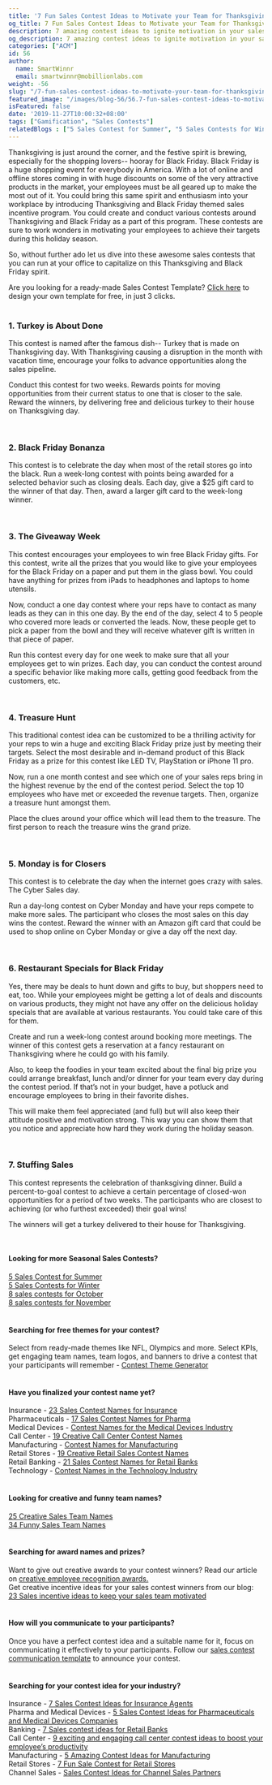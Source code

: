 ```yaml
---
title: '7 Fun Sales Contest Ideas to Motivate your Team for Thanksgiving and Black Friday'
og_title: 7 Fun Sales Contest Ideas to Motivate your Team for Thanksgiving and Black Friday
description: 7 amazing contest ideas to ignite motivation in your sales team during this ThanksGiving and Black Friday
og_description: 7 amazing contest ideas to ignite motivation in your sales team during this ThanksGiving and Black Friday
categories: ["ACM"]
id: 56
author:
  name: SmartWinnr
  email: smartwinnr@mobillionlabs.com
weight: -56
slug: "/7-fun-sales-contest-ideas-to-motivate-your-team-for-thanksgiving-and-black-friday"
featured_image: "/images/blog-56/56.7-fun-sales-contest-ideas-to-motivate-your-team-for-thanksgiving-and-black-friday.jpg"
isFeatured: false
date: '2019-11-27T10:00:32+08:00'
tags: ["Gamification", "Sales Contests"]
relatedBlogs : ["5 Sales Contest for Summer", "5 Sales Contests for Winter", "Top 20 Sales Contest Names"]
---
```


Thanksgiving is just around the corner, and the festive spirit is brewing, especially for the shopping lovers-- hooray for Black Friday. Black Friday is a huge shopping event for everybody in America. With a lot of online and offline stores coming in with huge discounts on some of the very attractive products in the market, your employees must be all geared up to make the most out of it. You could bring this same spirit and enthusiasm into your workplace by introducing Thanksgiving and Black Friday themed sales incentive program. You could create and conduct various contests around Thanksgiving and Black Friday as a part of this program. These contests are sure to work wonders in motivating your employees to achieve their targets during this holiday season.

So, without further ado let us dive into these awesome sales contests that you can run at your office to capitalize on this Thanksgiving and Black Friday spirit.

<div class="ml_pro_tip ml-margin-top20 ml-margin-bottom20">
  Are you looking for a ready-made <span class="ml_text_bold">Sales Contest Template?</span> <a href="https://tools.smartwinnr.com" target="_blank" class="ml_custom_link">Click here</a> to design your own template for free, in just 3 clicks.
</div>

<br>

### **1. Turkey is About Done**

This contest is named after the famous dish-- Turkey that is made on Thanksgiving day. With Thanksgiving causing a disruption in the month with vacation time, encourage your folks to advance opportunities along the sales pipeline. 

Conduct this contest for two weeks. Rewards points for moving opportunities from their current status to one that is closer to the sale. Reward the winners, by delivering free and delicious turkey to their house on Thanksgiving day.

<br>

### **2. Black Friday Bonanza**

This contest is to celebrate the day when most of the retail stores go into the black. Run a week-long contest with points being awarded for a selected behavior such as closing deals.  Each day, give a $25 gift card to the winner of that day. Then, award a larger gift card to the week-long winner.

<br>

### **3. The Giveaway Week**

This contest encourages your employees to win free Black Friday gifts. For this contest, write all the prizes that you would like to give your employees for the Black Friday on a paper and put them in the glass bowl. You could have anything for prizes from iPads to headphones and laptops to home utensils. 

Now, conduct a one day contest where your reps have to contact as many leads as they can in this one day. By the end of the day, select 4 to 5 people who covered more leads or converted the leads. Now, these people get to pick a paper from the bowl and they will receive whatever gift is written in that piece of paper. 

Run this contest every day for one week to make sure that all your employees get to win prizes. Each day, you can conduct the contest around a specific behavior like making more calls, getting good feedback from the customers, etc.

<br>

### **4. Treasure Hunt**

This traditional contest idea can be customized to be a thrilling activity for your reps to win a huge and exciting Black Friday prize just by meeting their targets. Select the most desirable and in-demand product of this Black Friday as a prize for this contest like LED TV, PlayStation or iPhone 11 pro.

Now, run a one month contest and see which one of your sales reps bring in the highest revenue by the end of the contest period. Select the top 10 employees who have met or exceeded the revenue targets. Then, organize a treasure hunt amongst them. 

Place the clues around your office which will lead them to the treasure. The first person to reach the treasure wins the grand prize.

<br>

### **5. Monday is for Closers**

This contest is to celebrate the day when the internet goes crazy with sales. The Cyber Sales day. 

Run a day-long contest on Cyber Monday and have your reps compete to make more sales. The participant who closes the most sales on this day wins the contest. Reward the winner with an Amazon gift card that could be used to shop online on Cyber Monday or give a day off the next day.

<br>

### **6. Restaurant Specials for Black Friday**

Yes, there may be deals to hunt down and gifts to buy, but shoppers need to eat, too. While your employees might be getting a lot of deals and discounts on various products, they might not have any offer on the delicious holiday specials that are available at various restaurants. You could take care of this for them. 

Create and run a week-long contest around booking more meetings. The winner of this contest gets a reservation at a fancy restaurant on Thanksgiving where he could go with his family.

Also, to keep the foodies in your team excited about the final big prize you could arrange breakfast, lunch and/or dinner for your team every day during the contest period. If that’s not in your budget, have a potluck and encourage employees to bring in their favorite dishes. 

This will make them feel appreciated (and full) but will also keep their attitude positive and motivation strong. This way you can show them that you notice and appreciate how hard they work during the holiday season.

<br>

### **7. Stuffing Sales**

This contest represents the celebration of thanksgiving dinner. Build a percent-to-goal contest to achieve a certain percentage of closed-won opportunities for a period of two weeks. The participants who are closest to achieving (or who furthest exceeded) their goal wins!

The winners will get a turkey delivered to their house for Thanksgiving.

<br>

#### **Looking for more Seasonal Sales Contests?**

<div class="ml-margin-bottom10"><a href="https://smartwinnr.com/post/5-sales-contest-for-summer/" target="_blank" class="ml_custom_link">5 Sales Contest for Summer</a></div> 
<div class="ml-margin-bottom10"><a href="https://smartwinnr.com/post/sales-contests-for-winter/" target="_blank" class="ml_custom_link">5 Sales Contests for Winter</a></div> 
<div class="ml-margin-bottom10"><a href="https://smartwinnr.com/post/8-sales-contests-for-october/" target="_blank" class="ml_custom_link">8 sales contests for October</a></div> 
<div class="ml-margin-bottom10"><a href="https://smartwinnr.com/post/8-sales-contests-for-november/" target="_blank" class="ml_custom_link">8 sales contests for November</a></div> 

<br>

#### **Searching for free themes for your contest?**

<div class="ml-margin-bottom10">Select from ready-made themes like NFL, Olympics and more. Select KPIs, get engaging team names, team logos, and banners to drive a contest that your participants will remember - <a href="https://tools.smartwinnr.com/" target="_blank" class="ml_custom_link">Contest Theme Generator</a></div> 

<br>

#### **Have you finalized your contest name yet?**

<div class="ml-margin-bottom10">Insurance - <a href="https://smartwinnr.com/post/23-sales-contest-names-for-insurance" target="_blank" class="ml_custom_link">23 Sales Contest Names for Insurance</a></div>

<div class="ml-margin-bottom10">Pharmaceuticals - <a href="https://smartwinnr.com/post/17-sales-contest-names-for-pharma/" target="_blank" class="ml_custom_link">17 Sales Contest Names for Pharma</a></div>

<div class="ml-margin-bottom10">Medical Devices - <a href="https://smartwinnr.com/post/contest-names-for-the-medical-devices-industry/" target="_blank" class="ml_custom_link">Contest Names for the Medical Devices Industry</a></div>

<div class="ml-margin-bottom10">Call Center - <a href="https://smartwinnr.com/post/19-creative-call-center-contest-names/" target="_blank" class="ml_custom_link">19 Creative Call Center Contest Names</a></div>

<div class="ml-margin-bottom10">Manufacturing - <a href="https://smartwinnr.com/post/contest-names-for-manufacturing/" target="_blank" class="ml_custom_link">Contest Names for Manufacturing</a></div>

<div class="ml-margin-bottom10">Retail Stores - <a href="https://smartwinnr.com/post/19-creative-retail-sales-contest-names/" target="_blank" class="ml_custom_link">19 Creative Retail Sales Contest Names</a></div>

<div class="ml-margin-bottom10">Retail Banking - <a href="https://smartwinnr.com/post/21-sales-contest-names-for-retail-banks/" target="_blank" class="ml_custom_link">21 Sales Contest Names for Retail Banks</a></div>

<div class="ml-margin-bottom10">Technology - <a href="https://smartwinnr.com/post/contest-names-in-the-technology-industry/" target="_blank" class="ml_custom_link">Contest Names in the Technology Industry</a></div>

<br>

#### **Looking for creative and funny team names?**

<div class="ml-margin-bottom10"><a href="https://www.smartwinnr.com/post/25-creative-sales-team-names/" target="_blank" class="ml_custom_link">25 Creative Sales Team Names</a></div> 

<div class="ml-margin-bottom10"><a href="https://www.smartwinnr.com/post/funny-sales-team-names/" target="_blank" class="ml_custom_link">34 Funny Sales Team Names </a></div>

<br>

#### **Searching for award names and prizes?**

<div class="ml-margin-bottom10">Want to give out creative awards to your contest winners? Read our article on <a href="https://www.smartwinnr.com/post/creative-employee-recognition-award-names/" target="_blank" class="ml_custom_link">creative employee recognition awards.</a></div>

<div class="ml-margin-bottom10">Get creative incentive ideas for your sales contest winners from our blog: <a href="https://www.smartwinnr.com/post/sales-incentive-ideas-to-keep-your-sales-team-motivated/" target="_blank" class="ml_custom_link">23 Sales incentive ideas to keep your sales team motivated</a></div>

<br>

#### **How will you communicate to your participants?**

<div class="ml-margin-bottom10">Once you have a perfect contest idea and a suitable name for it, focus on communicating it effectively to your participants. Follow our <a href="https://www.smartwinnr.com/post/sales-contest-communication-template/" target="_blank" class="ml_custom_link">sales contest communication template</a> to announce your contest.</div>

<br>

#### **Searching for your contest idea for your industry?**

<div class="ml-margin-bottom10">Insurance - <a href="https://www.smartwinnr.com/post/sales-contests-for-the-insurance-agents/" target="_blank" class="ml_custom_link">7 Sales Contest Ideas for Insurance Agents</a></div>

<div class="ml-margin-bottom10">Pharma and Medical Devices - <a href="https://www.smartwinnr.com/post/5-sales-contests-for-pharma-and-medical-device-companies/" target="_blank" class="ml_custom_link">5 Sales Contest Ideas for Pharmaceuticals and Medical Devices Companies</a></div>

<div class="ml-margin-bottom10">Banking - <a href="https://www.smartwinnr.com/post/7-sales-contests-for-retail-banks/" target="_blank" class="ml_custom_link">7 Sales contest ideas for Retail Banks</a></div>

<div class="ml-margin-bottom10">Call Center - <a href="https://www.smartwinnr.com/post/9-exciting-and-engaging-call-center-contest-ideas-to-boost-your-employee-productivity/" target="_blank" class="ml_custom_link">9 exciting and engaging call center contest ideas to boost your employee’s productivity</a></div>

<div class="ml-margin-bottom10">Manufacturing - <a href="https://www.smartwinnr.com/post/5-amazing-contest-ideas-for-manufacturing-units/" target="_blank" class="ml_custom_link">5 Amazing Contest Ideas for Manufacturing</a></div>

<div class="ml-margin-bottom10">Retail Stores - <a href="https://www.smartwinnr.com/post/7-fun-sales-contests-for-retail-stores/" target="_blank" class="ml_custom_link">7 Fun Sale Contest for Retail Stores</a></div>

<div class="ml-margin-bottom10">Channel Sales - <a href="https://www.smartwinnr.com/post/sales-contest-ideas-for-channel-sales-partners/" target="_blank" class="ml_custom_link">Sales Contest Ideas for Channel Sales Partners</a></div>